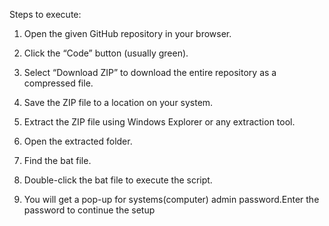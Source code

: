 Steps to execute:

1. Open the given GitHub repository in your browser.

2. Click the “Code” button (usually green).

3. Select “Download ZIP” to download the entire repository as a compressed file.

4. Save the ZIP file to a location on your system.

5. Extract the ZIP file using Windows Explorer or any extraction tool.

6. Open the extracted folder.

7. Find the bat file.

8. Double-click the bat file to execute the script.

9. You will get a pop-up for systems(computer) admin password.Enter the password to continue the setup
